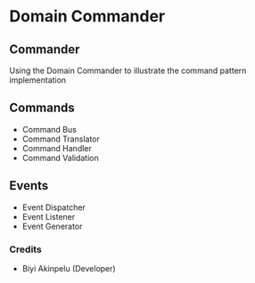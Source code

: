 # Domain Commander

## Commander
Using the Domain Commander to illustrate the command pattern implementation

 Commands
 --------
 - Command Bus
 - Command Translator
 - Command Handler
 - Command Validation
 
 Events
 ------
 - Event Dispatcher
 - Event Listener
 - Event Generator
 
### Credits

 - Biyi Akinpelu (Developer)
